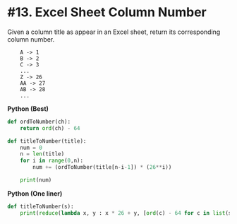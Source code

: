 # #13. Excel Sheet Column Number

Given a column title as appear in an Excel sheet, return its corresponding column number.
```
    A -> 1
    B -> 2
    C -> 3
    ...
    Z -> 26
    AA -> 27
    AB -> 28 
    ...
```

**Python (Best)**
```python
def ordToNumber(ch):
    return ord(ch) - 64

def titleToNumber(title):
    num = 0
    n = len(title)
    for i in range(0,n):
        num += (ordToNumber(title[n-i-1]) * (26**i))

    print(num)
```

**Python (One liner)**
```python
def titleToNumber(s):
    print(reduce(lambda x, y : x * 26 + y, [ord(c) - 64 for c in list(s)]))
```
